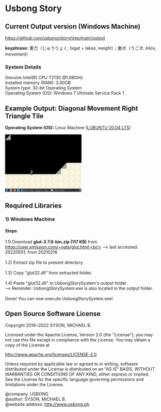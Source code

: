 # Usbong Story

## Current Output version (Windows Machine)
https://github.com/usbong/story/tree/main/output

<b>keyphrase:</b> 重力（じゅうりょく; bigat + lakas, weight）；動き（うごき; kilos, movement）

### System Details
Genuine Intel(R) CPU T2130 @1.86GHz<br/>
Installed memory (RAM): 3.00GB<br/>
System type: 32-bit Operating System<br/>
Operating System (OS): Windows 7 Ultimate Service Pack 1

## Example Output: Diagonal Movement Right Triangle Tile
<b>Operating System (OS):</b> Linux Machine ([LUBUNTU 20.04 LTS](https://lubuntu.me/))<br/>

<img src="https://github.com/usbong/story/blob/main/screenshots/diagonalMovementRightTriangleTileWorkV20210807T0907.gif" width="50%">	



## Required Libraries
### 1) Windows Machine
#### Steps
1.1) Download <b>glut-3.7.6-bin.zip (117 KB)</b> from https://user.xmission.com/~nate/glut.html;<br/>
--> last accessed: 20220501; from 20210216<br/>
<br/>
1.2) Extract zip file to present directory.<br/>
<br/>
1.3) Copy "glut32.dll" from extracted folder.<br/>
<br/>
1.4) Paste "glut32.dll" to UsbongStorySystem's output folder.<br/>
--> Reminder: UsbongStorySystem.exe is also located in the output folder.<br/>
<br/>
Done! You can now execute UsbongStorySystem.exe!

## Open Source Software License
Copyright 2019~2022 SYSON, MICHAEL B.

Licensed under the Apache License, Version 2.0 (the "License"); you may not use this file except in compliance with the License. You may obtain a copy of the License at

   http://www.apache.org/licenses/LICENSE-2.0
  
Unless required by applicable law or agreed to in writing, software distributed under the License is distributed on an "AS IS" BASIS, WITHOUT WARRANTIES OR CONDITIONS OF ANY KIND, either express or implied. See the License for the specific language governing permissions and limitations under the License.

@company: USBONG<br/>
@author: SYSON, MICHAEL B.<br/>
@website address: http://www.usbong.ph<br/>

